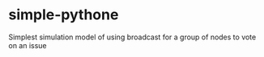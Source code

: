 # simple-pythone
Simplest simulation model of using broadcast for a group of nodes to vote on an issue
